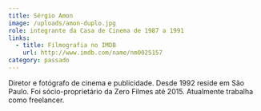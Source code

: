 ```yaml
---
title: Sérgio Amon
image: /uploads/amon-duplo.jpg
role: integrante da Casa de Cinema de 1987 a 1991
links:
  - title: Filmografia no IMDB
    url: http://www.imdb.com/name/nm0025157
category: passado
---
```

Diretor e fotógrafo de cinema e publicidade. Desde 1992 reside em São Paulo. Foi sócio-proprietário da Zero Filmes até 2015. Atualmente trabalha como freelancer.